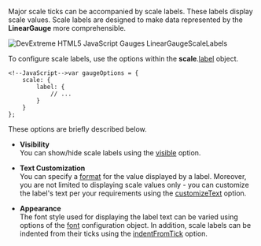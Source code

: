 Major scale ticks can be accompanied by scale labels. These labels display scale values. Scale labels are designed to make data represented by the **LinearGauge** more comprehensible.

<img src="/Content/images/doc/17_2/ChartJS/LinearGaugeScaleLabels.png" alt="DevExtreme HTML5 JavaScript Gauges LinearGaugeScaleLabels" style="display:block; margin:0 auto" />

To configure scale labels, use the options within the **scale**.[label](/api-reference/20%20Data%20Visualization%20Widgets/dxLinearGauge/1%20Configuration/scale/label '/Documentation/ApiReference/Data_Visualization_Widgets/dxLinearGauge/Configuration/scale/label/') object.

	<!--JavaScript-->var gaugeOptions = {
        scale: {
			label: {
				// ...
			}
        }
    };

These options are briefly described below.

- **Visibility**	
You can show/hide scale labels using the [visible](/api-reference/20%20Data%20Visualization%20Widgets/BaseGauge/1%20Configuration/scale/label/visible.md '/Documentation/ApiReference/Data_Visualization_Widgets/dxLinearGauge/Configuration/scale/label/#visible') option.

- **Text Customization**	
You can specify a [format](/api-reference/20%20Data%20Visualization%20Widgets/BaseGauge/1%20Configuration/scale/label/format.md '/Documentation/ApiReference/Data_Visualization_Widgets/dxLinearGauge/Configuration/scale/label/#format') for the value displayed by a label. Moreover, you are not limited to displaying scale values only - you can customize the label's text per your requirements using the [customizeText](/api-reference/20%20Data%20Visualization%20Widgets/BaseGauge/1%20Configuration/scale/label/customizeText.md '/Documentation/ApiReference/Data_Visualization_Widgets/dxLinearGauge/Configuration/scale/label/#customizeText') option.

- **Appearance**	
The font style used for displaying the label text can be varied using options of the [font](/api-reference/20%20Data%20Visualization%20Widgets/BaseGauge/1%20Configuration/scale/label/font '/Documentation/ApiReference/Data_Visualization_Widgets/dxLinearGauge/Configuration/scale/label/font/') configuration object. In addition, scale labels can be indented from their ticks using the [indentFromTick](/api-reference/20%20Data%20Visualization%20Widgets/dxLinearGauge/1%20Configuration/scale/label/indentFromTick.md '/Documentation/ApiReference/Data_Visualization_Widgets/dxLinearGauge/Configuration/scale/label/#indentFromTick') option.